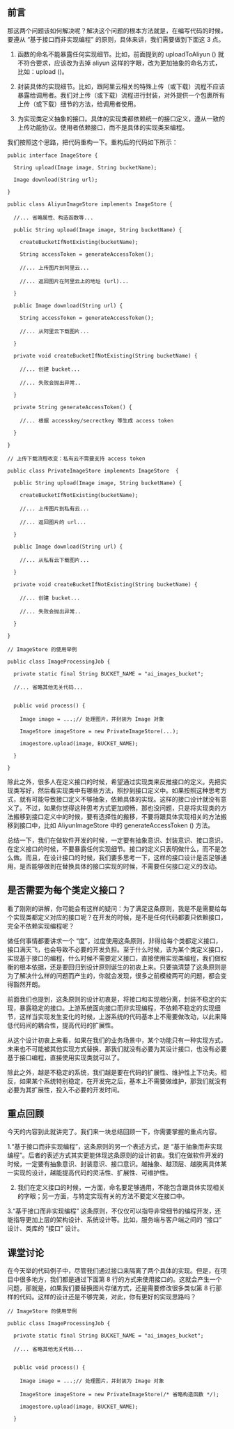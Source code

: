 ## 前言

那这两个问题该如何解决呢？解决这个问题的根本方法就是，在编写代码的时候，要遵从 “基于接口而非实现编程” 的原则，具体来讲，我们需要做到下面这 3 点。

1. 函数的命名不能暴露任何实现细节。比如，前面提到的 uploadToAliyun () 就不符合要求，应该改为去掉 aliyun 这样的字眼，改为更加抽象的命名方式，比如：upload ()。

2. 封装具体的实现细节。比如，跟阿里云相关的特殊上传（或下载）流程不应该暴露给调用者。我们对上传（或下载）流程进行封装，对外提供一个包裹所有上传（或下载）细节的方法，给调用者使用。

3. 为实现类定义抽象的接口。具体的实现类都依赖统一的接口定义，遵从一致的上传功能协议。使用者依赖接口，而不是具体的实现类来编程。

我们按照这个思路，把代码重构一下。重构后的代码如下所示：

```
public interface ImageStore {

  String upload(Image image, String bucketName);

  Image download(String url);

}

public class AliyunImageStore implements ImageStore {

  //... 省略属性、构造函数等...

  public String upload(Image image, String bucketName) {

    createBucketIfNotExisting(bucketName);

    String accessToken = generateAccessToken();

    //... 上传图片到阿里云...

    //... 返回图片在阿里云上的地址 (url)...

  }

  public Image download(String url) {

    String accessToken = generateAccessToken();

    //... 从阿里云下载图片...

  }

  private void createBucketIfNotExisting(String bucketName) {

    //... 创建 bucket...

    //... 失败会抛出异常..

  }

  private String generateAccessToken() {

    //... 根据 accesskey/secrectkey 等生成 access token

  }

}

// 上传下载流程改变：私有云不需要支持 access token

public class PrivateImageStore implements ImageStore  {

  public String upload(Image image, String bucketName) {

    createBucketIfNotExisting(bucketName);

    //... 上传图片到私有云...

    //... 返回图片的 url...

  }

  public Image download(String url) {

    //... 从私有云下载图片...

  }

  private void createBucketIfNotExisting(String bucketName) {

    //... 创建 bucket...

    //... 失败会抛出异常..

  }

}

// ImageStore 的使用举例

public class ImageProcessingJob {

  private static final String BUCKET_NAME = "ai_images_bucket";

  //... 省略其他无关代码...


  public void process() {

    Image image = ...;// 处理图片，并封装为 Image 对象

    ImageStore imageStore = new PrivateImageStore(...);

    imagestore.upload(image, BUCKET_NAME);

  }

}
```

除此之外，很多人在定义接口的时候，希望通过实现类来反推接口的定义。先把实现类写好，然后看实现类中有哪些方法，照抄到接口定义中。如果按照这种思考方式，就有可能导致接口定义不够抽象，依赖具体的实现。这样的接口设计就没有意义了。不过，如果你觉得这种思考方式更加顺畅，那也没问题，只是将实现类的方法搬移到接口定义中的时候，要有选择性的搬移，不要将跟具体实现相关的方法搬移到接口中，比如 AliyunImageStore 中的 generateAccessToken () 方法。

总结一下，我们在做软件开发的时候，一定要有抽象意识、封装意识、接口意识。在定义接口的时候，不要暴露任何实现细节。接口的定义只表明做什么，而不是怎么做。而且，在设计接口的时候，我们要多思考一下，这样的接口设计是否足够通用，是否能够做到在替换具体的接口实现的时候，不需要任何接口定义的改动。

## 是否需要为每个类定义接口？

看了刚刚的讲解，你可能会有这样的疑问：为了满足这条原则，我是不是需要给每个实现类都定义对应的接口呢？在开发的时候，是不是任何代码都要只依赖接口，完全不依赖实现编程呢？

做任何事情都要讲求一个 “度”，过度使用这条原则，非得给每个类都定义接口，接口满天飞，也会导致不必要的开发负担。至于什么时候，该为某个类定义接口，实现基于接口的编程，什么时候不需要定义接口，直接使用实现类编程，我们做权衡的根本依据，还是要回归到设计原则诞生的初衷上来。只要搞清楚了这条原则是为了解决什么样的问题而产生的，你就会发现，很多之前模棱两可的问题，都会变得豁然开朗。

前面我们也提到，这条原则的设计初衷是，将接口和实现相分离，封装不稳定的实现，暴露稳定的接口。上游系统面向接口而非实现编程，不依赖不稳定的实现细节，这样当实现发生变化的时候，上游系统的代码基本上不需要做改动，以此来降低代码间的耦合性，提高代码的扩展性。

从这个设计初衷上来看，如果在我们的业务场景中，某个功能只有一种实现方式，未来也不可能被其他实现方式替换，那我们就没有必要为其设计接口，也没有必要基于接口编程，直接使用实现类就可以了。

除此之外，越是不稳定的系统，我们越是要在代码的扩展性、维护性上下功夫。相反，如果某个系统特别稳定，在开发完之后，基本上不需要做维护，那我们就没有必要为其扩展性，投入不必要的开发时间。

## 重点回顾

今天的内容到此就讲完了。我们来一块总结回顾一下，你需要掌握的重点内容。

1.“基于接口而非实现编程”，这条原则的另一个表述方式，是 “基于抽象而非实现编程”。后者的表述方式其实更能体现这条原则的设计初衷。我们在做软件开发的时候，一定要有抽象意识、封装意识、接口意识。越抽象、越顶层、越脱离具体某一实现的设计，越能提高代码的灵活性、扩展性、可维护性。

2. 我们在定义接口的时候，一方面，命名要足够通用，不能包含跟具体实现相关的字眼；另一方面，与特定实现有关的方法不要定义在接口中。

3.“基于接口而非实现编程” 这条原则，不仅仅可以指导非常细节的编程开发，还能指导更加上层的架构设计、系统设计等。比如，服务端与客户端之间的 “接口” 设计、类库的 “接口” 设计。

## 课堂讨论

在今天举的代码例子中，尽管我们通过接口来隔离了两个具体的实现。但是，在项目中很多地方，我们都是通过下面第 8 行的方式来使用接口的。这就会产生一个问题，那就是，如果我们要替换图片存储方式，还是需要修改很多类似第 8 行那样的代码。这样的设计还是不够完美，对此，你有更好的实现思路吗？

```
// ImageStore 的使用举例

public class ImageProcessingJob {

  private static final String BUCKET_NAME = "ai_images_bucket";

  //... 省略其他无关代码...


  public void process() {

    Image image = ...;// 处理图片，并封装为 Image 对象

    ImageStore imageStore = new PrivateImageStore(/* 省略构造函数 */);

    imagestore.upload(image, BUCKET_NAME);

  }
```
